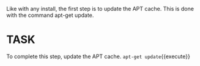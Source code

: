 Like with any install, the first step is to update the APT
cache. This is done with the command apt-get update.

# TASK

To complete this step, update the APT cache.
`apt-get update`{{execute}}
